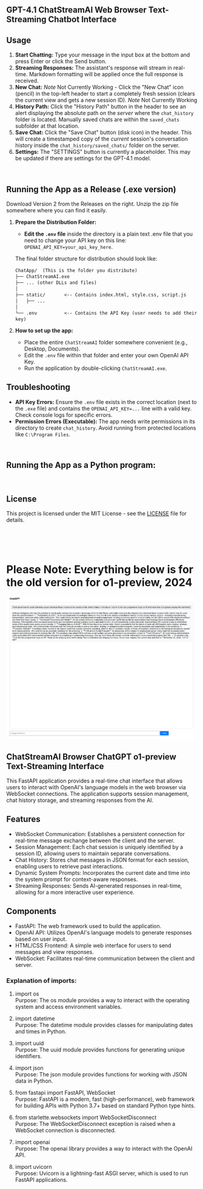 ## GPT-4.1 ChatStreamAI Web Browser Text-Streaming Chatbot Interface

## Usage

1.  **Start Chatting:** Type your message in the input box at the bottom and press Enter or click the Send button.
2.  **Streaming Responses:** The assistant's response will stream in real-time. Markdown formatting will be applied once the full response is received.
3.  **New Chat:** *Note* Not Currently Working - Click the "New Chat" icon (pencil) in the top-left header to start a completely fresh session (clears the current view and gets a new session ID). *Note* Not Currently Working
4.  **History Path:** Click the "History Path" button in the header to see an alert displaying the absolute path on the *server* where the `chat_history` folder is located. Manually saved chats are within the `saved_chats` subfolder at that location.
5.  **Save Chat:** Click the "Save Chat" button (disk icon) in the header. This will create a timestamped copy of the *current* session's conversation history inside the `chat_history/saved_chats/` folder on the server.
6.  **Settings:** The "SETTINGS" button is currently a placeholder. This may be updated if there are settings for the GPT-4.1 model.

<br>

## Running the App as a Release (.exe version)

Download Version 2 from the Releases on the right. Unzip the zip file somewhere where you can find it easily.

1.  **Prepare the Distribution Folder:**
    *   **Edit the `.env` file** inside the directory is a plain text .env file that you need to change your API key on this line: `OPENAI_API_KEY=your_api_key_here`.

    The final folder structure for distribution should look like:
    ```
    ChatApp/  (This is the folder you distribute)
    ├── ChatStreamAI.exe
    ├── ... (other DLLs and files)
    │
    ├── static/       <-- Contains index.html, style.css, script.js
    │   ├── ...
    │
    └── .env          <-- Contains the API Key (user needs to add their key)
    ```

2.  **How to set up the app:**
    *   Place the entire `ChatStreamAI` folder somewhere convenient (e.g., Desktop, Documents).
    *   Edit the `.env` file within that folder and enter your own OpenAI API Key.
    *   Run the application by double-clicking `ChatStreamAI.exe`.

## Troubleshooting

*   **API Key Errors:** Ensure the `.env` file exists in the correct location (next to the `.exe` file) and contains the `OPENAI_API_KEY=...` line with a valid key. Check console logs for specific errors.
*   **Permission Errors (Executable):** The app needs write permissions in its directory to create `chat_history`. Avoid running from protected locations like `C:\Program Files`.

<br>

## Running the App as a Python program:


<br>

## License

This project is licensed under the MIT License - see the [LICENSE](LICENSE) file for details.

<br>

<br>

<br>

# Please Note: Everything below is for the old version for o1-preview, 2024

<img src="https://raw.githubusercontent.com/alby13/ChatStreamAI/refs/heads/main/screenshot.jpg">

## ChatStreamAI Browser ChatGPT o1-preview Text-Streaming Interface
This FastAPI application provides a real-time chat interface that allows users to interact with OpenAI's language models in the web browser via WebSocket connections. The application supports session management, chat history storage, and streaming responses from the AI.

## Features

- WebSocket Communication: Establishes a persistent connection for real-time message exchange between the client and the server.<br>
- Session Management: Each chat session is uniquely identified by a session ID, allowing users to maintain separate conversations.<br>
- Chat History: Stores chat messages in JSON format for each session, enabling users to retrieve past interactions.<br>
- Dynamic System Prompts: Incorporates the current date and time into the system prompt for context-aware responses.<br>
- Streaming Responses: Sends AI-generated responses in real-time, allowing for a more interactive user experience.<br>

## Components

- FastAPI: The web framework used to build the application.<br>
- OpenAI API: Utilizes OpenAI's language models to generate responses based on user input.<br>
- HTML/CSS Frontend: A simple web interface for users to send messages and view responses.<br>
- WebSocket: Facilitates real-time communication between the client and server.<br>

### Explanation of imports:

1. import os<br>
Purpose: The os module provides a way to interact with the operating system and access environment variables.

2. import datetime<br>
Purpose: The datetime module provides classes for manipulating dates and times in Python.

3. import uuid<br>
Purpose: The uuid module provides functions for generating unique identifiers.

4. import json<br>
Purpose: The json module provides functions for working with JSON data in Python.

5. from fastapi import FastAPI, WebSocket<br>
Purpose: FastAPI is a modern, fast (high-performance), web framework for building APIs with Python 3.7+ based on standard Python type hints.

6. from starlette.websockets import WebSocketDisconnect<br>
Purpose: The WebSocketDisconnect exception is raised when a WebSocket connection is disconnected.

7. import openai<br>
Purpose: The openai library provides a way to interact with the OpenAI API.

8. import uvicorn<br>
Purpose: Uvicorn is a lightning-fast ASGI server, which is used to run FastAPI applications.
